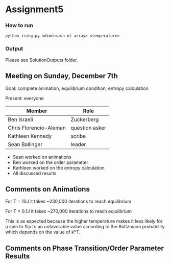 Assignment5
===========

### How to run

    python ising.py <dimension of array> <temperature>

### Output

Please see SolutionOutputs folder.

Meeting on Sunday, December 7th
--------------------------------

Goal: complete animation, equilibrium condition, entropy calculation

Present: everyone

Member        |     Role
------------- | -------------
Ben Israeli    | Zuckerberg
Chris Florencio-Aleman  | question asker
Kathleen Kennedy  | scribe
Sean Ballinger  | leader

- Sean worked on animations
- Ben worked on the order parameter
- Kathleen worked on the entropy calculation
- All discussed results

Comments on Animations
----------------------
For T = 10J it takes ~230,000 iterations to reach equilibrium

For T = 0.1J it takes ~270,000 iterations to reach eqiulibrium

This is as expected because the higher temperature makes it less likely for a spin to flip to an unfavorable value according to the Boltzmann probability which depends on the value of k*T.

Comments on Phase Transition/Order Parameter Results
--------------------------------------------------------
